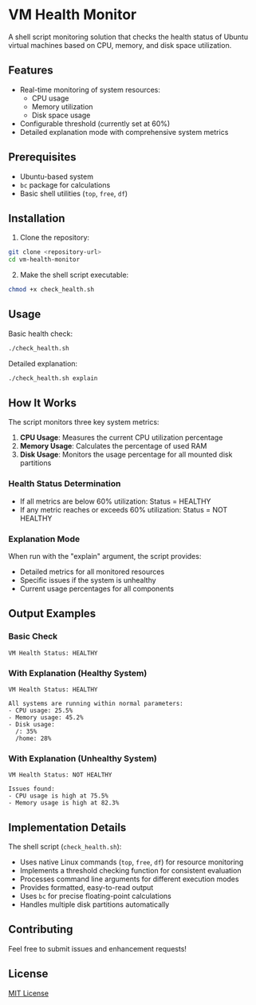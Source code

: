 # VM Health Monitor

A shell script monitoring solution that checks the health status of Ubuntu virtual machines based on CPU, memory, and disk space utilization.

## Features

- Real-time monitoring of system resources:
  - CPU usage
  - Memory utilization
  - Disk space usage
- Configurable threshold (currently set at 60%)
- Detailed explanation mode with comprehensive system metrics

## Prerequisites

- Ubuntu-based system
- `bc` package for calculations
- Basic shell utilities (`top`, `free`, `df`)

## Installation

1. Clone the repository:
```bash
git clone <repository-url>
cd vm-health-monitor
```

2. Make the shell script executable:
```bash
chmod +x check_health.sh
```

## Usage

Basic health check:
```bash
./check_health.sh
```

Detailed explanation:
```bash
./check_health.sh explain
```

## How It Works

The script monitors three key system metrics:

1. **CPU Usage**: Measures the current CPU utilization percentage
2. **Memory Usage**: Calculates the percentage of used RAM
3. **Disk Usage**: Monitors the usage percentage for all mounted disk partitions

### Health Status Determination

- If all metrics are below 60% utilization: Status = HEALTHY
- If any metric reaches or exceeds 60% utilization: Status = NOT HEALTHY

### Explanation Mode

When run with the "explain" argument, the script provides:
- Detailed metrics for all monitored resources
- Specific issues if the system is unhealthy
- Current usage percentages for all components

## Output Examples

### Basic Check
```
VM Health Status: HEALTHY
```

### With Explanation (Healthy System)
```
VM Health Status: HEALTHY

All systems are running within normal parameters:
- CPU usage: 25.5%
- Memory usage: 45.2%
- Disk usage:
  /: 35%
  /home: 28%
```

### With Explanation (Unhealthy System)
```
VM Health Status: NOT HEALTHY

Issues found:
- CPU usage is high at 75.5%
- Memory usage is high at 82.3%
```

## Implementation Details

The shell script (`check_health.sh`):
- Uses native Linux commands (`top`, `free`, `df`) for resource monitoring
- Implements a threshold checking function for consistent evaluation
- Processes command line arguments for different execution modes
- Provides formatted, easy-to-read output
- Uses `bc` for precise floating-point calculations
- Handles multiple disk partitions automatically

## Contributing

Feel free to submit issues and enhancement requests!

## License

[MIT License](LICENSE)